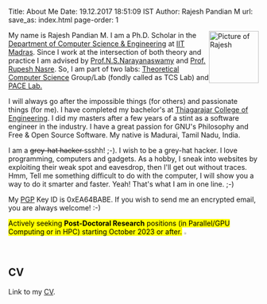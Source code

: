 Title: About Me
Date: 19.12.2017 18:51:09 IST
Author: Rajesh Pandian M
url:
save_as: index.html
page-order: 1

<a href="images/Rajesh.jpg" > <img src="images/Rajz.jpg" alt="Picture of Rajesh" style="float:right;height: 105px;width: 100px;"/> </a>

My name is Rajesh Pandian M.
I am a Ph.D. Scholar in the [Department of Computer Science & Engineering][1] at [IIT Madras][2].
Since I work at the intersection of both theory and practice
I am advised by [Prof.N.S.Narayanaswamy][3] and [Prof. Rupesh Nasre][6]. So, I am part of two labs: [Theoretical Computer Science][5] Group/Lab (fondly called as TCS Lab) and [PACE Lab.](https://pace.cse.iitm.ac.in/)

I will always go after the impossible things (for others) and passionate things (for me).
I have completed my bachelor's at [Thiagarajar College of Engineering][7].
I did my masters after a few years of a stint as a software engineer in the industry.
I have a great passion for GNU's Philosophy and Free & Open Source Software. My native is Madurai, Tamil Nadu, India.

I am a <s>grey-hat hacker </s> ssshh! ;-).
I wish to be a grey-hat hacker.
I love programming, computers and gadgets.
As a hobby, I sneak into websites by exploiting their weak spot and
eavesdrop, then I'll get out without traces.
Hmm, Tell me something difficult to do with the computer,
I will show you a way to do it smarter and faster.
Yeah! That's what I am in one line. ;-)

My [PGP][4] Key ID is 0xEA64BABE.
If you wish to send me an encrypted email, you are always welcome! :-)

<mark> Actively seeking **Post-Doctoral Research** positions (in Parallel/GPU Computing or in HPC) starting October 2023 or after.</mark>   <img src="images/new.gif" style="height: 1%;width: 5%;"/>


## CV

Link to my [CV](https://drive.google.com/file/d/19L9AtlVd-0lKtHJiz4Z5nsAKapREoJMw/view?usp=sharing).

<!---
## my Github chart


<img src="https://ghchart.rshah.org/mrprajesh" alt="mrprajesh's Github chart" />
-->

[1]: https://www.cse.iitm.ac.in/
[2]: https://www.iitm.ac.in/
[3]: https://www.cse.iitm.ac.in/~swamy/
[4]: https://en.wikipedia.org/wiki/Pretty_Good_Privacy
[5]: https://theory.cse.iitm.ac.in/
[6]: https://www.cse.iitm.ac.in/~rupesh/
[7]: http://www.tce.edu/
